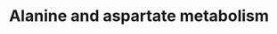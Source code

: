 ---
annotations:
- type: Pathway Ontology
  value: amino acid metabolic pathway
- type: Pathway Ontology
  value: '"alanine'
authors:
- L.M.Ferrante
- MaintBot
- Khanspers
- Andra
- Michiel
- MartijnVanIersel
- AlexanderPico
- Christine Chichester
- Egonw
- Mkutmon
description: Converted from rat to human using ortholog information, originally from
  KEGG. Originally edited by Sebastien Burel.   This pathway describes the metabolism
  of amino acids alanine and aspartate. Alanine is broken down by oxidative deamination,
  the inverse reaction of the reductive amination biosynthesis, catalyzed by the same
  enzymes.   Proteins on this pathway have targeted assays available via the [https://assays.cancer.gov/available_assays?wp_id=WP106
  CPTAC Assay Portal]
last-edited: 2021-01-02
organisms:
- Homo sapiens
redirect_from:
- /index.php/Pathway:WP106
- /instance/WP106
schema-jsonld:
- '@context': https://schema.org/
  '@id': https://wikipathways.github.io/pathways/WP106.html
  '@type': Dataset
  creator:
    '@type': Organization
    name: WikiPathways
  description: Converted from rat to human using ortholog information, originally
    from KEGG. Originally edited by Sebastien Burel.   This pathway describes the
    metabolism of amino acids alanine and aspartate. Alanine is broken down by oxidative
    deamination, the inverse reaction of the reductive amination biosynthesis, catalyzed
    by the same enzymes.   Proteins on this pathway have targeted assays available
    via the [https://assays.cancer.gov/available_assays?wp_id=WP106 CPTAC Assay Portal]
  keywords:
  - Malate
  - Cyanoamino acid metabolism
  - Fumarate
  - ABAT
  - 1.4.3.2
  - Pyruvate
  - Selenoamino acid metabolism
  - L-Argininosuccinate
  - 3.5.1.7
  - 2-Oxoglutarate
  - ASPA
  - 4.1.1.12
  - 1.4.3.15
  - 6.1.1.22
  - 4.3.2.2
  - b-Alanine
  - GAD2
  - 3.5.1.1
  - Urea cycel and metabolism of amino groups
  - GAD1
  - 2.6.1.12
  - Pantothenate and CoA biosynthesis
  - D-Alanine
  - Lysine biosynthesis
  - N-Carbamoyl-L-aspartate
  - 1.4.3.16
  - ASS
  - Malonate semialdehyde
  - Nicotinate and nicotinamide metabolism
  - L-aspartate
  - Acetyl-CoA
  - N-Acetyl-L-aspartate
  - 1.4.3.1
  - 6.3.5.4
  - 6.1.1.7
  - 2.6.1.14
  - Oxaloacetate
  - O-Acetylcarnitine
  - Pyrimidine metabolism
  - tRNA(Asp)
  - 6.3.2.11
  - D-aspartate
  - Arginine and Proline metabolism
  - Glycine, serine and threonine metabolism
  - 3.5.1.38
  - 3.5.1.3
  - ASL
  - Citric acid
  - L-Alanine
  - tRNA (Asn)
  - 5.1.1.1
  - L-Asparagine
  - D-Ala metabolism
  - 3.4.13.3
  - 6.3.1.1
  - 2.3.1.7
  - GOT1
  - Carnosine
  - 1.2.1.18
  - 5.1.1.13
  - Adenylosuccinate
  - 2-Oxosuccinamate
  - 6.3.4.4
  - Fatty acid metabolism
  - 6.3.5.6
  - Succinate
  - AGXT
  - Reductive carboxylate cycle (CO2 fixation)
  - DARS
  - PC
  - 4.3.1.1
  - beta-Alanine metabolism
  - Glycolysis & gluconeogenesis
  - GPT
  - L-Aspartic acid
  - 4.1.1.11
  - 2.1.3.2
  - GOT2
  - 2.6.1.18
  - Histidine metabolism
  - L-Asparagine acid
  license: CC0
  name: Alanine and aspartate metabolism
seo: CreativeWork
title: Alanine and aspartate metabolism
wpid: WP106
---